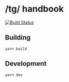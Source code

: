 # /tg/ handbook

[![Build Status](https://ci.fromouter.space/api/badges/Hamcha/tghandbook/status.svg)](https://ci.fromouter.space/Hamcha/tghandbook)

## Building

`yarn build`

## Development

`yarn dev`
